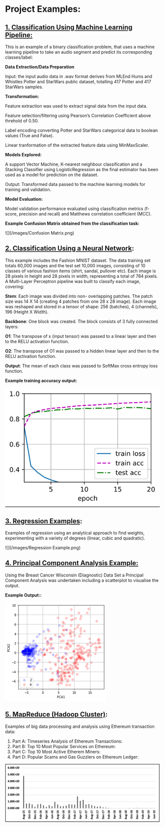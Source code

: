 # Project Examples:

## [1. Classification Using Machine Learning Pipeline:](https://github.com/DavidJCullen/ML-Pipeline-for-Classification/blob/main/Hums_and_Whistles_ML_Pipeline_(Binary_Class)_MileEnd_Dataset_.ipynb)

This is an example of a binary classification problem, that uses a machine learning pipeline to take an audio segment and predict its corresponding classes/label:

  **Data Extraction/Data Preparation**
   
   Input: the input audio data in .wav format derives from MLEnd Hums and Whistles Potter and StarWars public dataset, totalling 417 Potter and 417   StarWars samples.

  **Transformation:**

   Feature extraction was used to extract signal data from the input data.

   Feature selection/filtering using Pearson’s Correlation Coefficient above threhold of 0.50.

   Label encoding converting Potter and StarWars categorical data to boolean values (True and False).

   Linear tranformation of the extracted feature data using MinMaxScaler.

   **Models Explored:**

   A support Vector Machine, K-nearest neighbour classification and a Stacking Classifier using LogisticRegression as the final estimator has been used as a model for prediction on the dataset.

  Output: Transformed data passed to the machine learning models for training and validation.

  **Model Evaluation:**

   Model validation performance evaluated using classification metrics (f-score, precision and recall) and Matthews correlation coefficient (MCC).

  **Example Confusion Matrix obtained from the classification task:**

![](/images/Confusion Matrix.png)

## [2. Classification Using a Neural Network](https://github.com/DavidJCullen/MLP-Classificatiion-MNIST-Fashion-Dataset/blob/main/MLP%20Classification%20.ipynb):

This example includes the Fashion MNIST dataset. The data training set totals 60,000 images and the test set 10,000 images, consisting of 10 classes of various fashion items (shirt, sandal, pullover etc). Each image is 28 pixels in height and 28 pixels in width, representing a total of 784 pixels. A Multi-Layer Perceptron pipeline was built to classify each image, covering:

**Stem**: Each image was divided into non- overlapping patches. The patch size was 14 X 14 (creating 4 patches from one 28 x 28 image). Each image was reshaped and stored in a tensor of shape: 256 (batches), 4 (channels), 196 (Height X Width).

**Backbone**: One block was created. The block consists of 3 fully connected layers:

 **O1**: The transpose of x (input tensor) was passed to a linear layer and then to the RELU activation function.
 
 **O2**: The transpose of O1 was passed to a hidden linear layer and then to the RELU activation function.

 **Output**: The mean of each class was passed to SoftMax cross entropy loss function. 
 
 
  **Example training accuracy output:**
  
 ![](/images/MLP.png)


## [3. Regression Examples](https://github.com/DavidJCullen/Regression-/blob/main/Regression.ipynb):

Examples of regression using an analytical approach to find weights, experimenting with a variety of degrees (linear, cubic and quadratic).

![](/images/Regression Example.png)


## [4. Principal Component Analysis Example:](https://github.com/DavidJCullen/PCA-Example/blob/main/Principle%20Component%20Analysis%20Example%20Using%20Wisconsin%20Breast%20Cancer%20Data.ipynb)

Using the  Breast Cancer Wisconsin (Diagnostic) Data Set a Principal Component Analysis was undertaken including a scatterplot to visualise the output.


  **Example Output::**

![](/images/PCA.png)

## [5. MapReduce (Hadoop Cluster)](https://github.com/DavidJCullen/MapReduce-Example):

Examples of big data processing and analysis using Ethereum transaction data:

   1. Part A: Timeseries Analysis of Ethereum Transactions:
   2. Part B: Top 10 Most Popular Services on Ethereum:
   3. Part C: Top 10 Most Active Etherem Miners:
   4. Part D:  Popular Scams and Gas Guzzlers on Ethereum Ledger:
   
![](/images/Ether.png)





